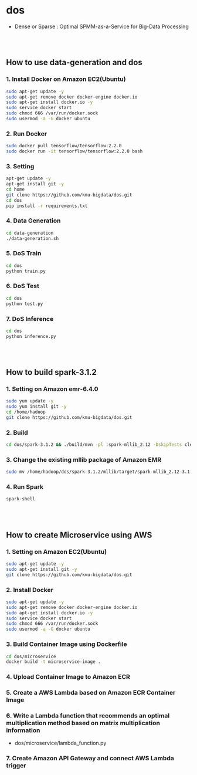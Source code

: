 # dos

- Dense or Sparse : Optimal SPMM-as-a-Service for Big-Data Processing

<br><br>

## How to use data-generation and dos

### 1. Install Docker on Amazon EC2(Ubuntu)

```bash
sudo apt-get update -y
sudo apt-get remove docker docker-engine docker.io
sudo apt-get install docker.io -y
sudo service docker start
sudo chmod 666 /var/run/docker.sock
sudo usermod -a -G docker ubuntu
```

### 2. Run Docker

```bash
sudo docker pull tensorflow/tensorflow:2.2.0
sudo docker run -it tensorflow/tensorflow:2.2.0 bash
```

### 3. Setting

```bash
apt-get update -y
apt-get install git -y
cd home
git clone https://github.com/kmu-bigdata/dos.git
cd dos
pip install -r requirements.txt
```

### 4. Data Generation

```bash
cd data-generation
./data-generation.sh
```

### 5. DoS Train

```bash
cd dos
python train.py
```

### 6. DoS Test

```bash
cd dos
python test.py
```

### 7. DoS Inference

```bash
cd dos
python inference.py
```

<br><br>

## How to build spark-3.1.2

### 1. Setting on Amazon emr-6.4.0

```bash
sudo yum update -y
sudo yum install git -y
cd /home/hadoop
git clone https://github.com/kmu-bigdata/dos.git
```

### 2. Build

```bash
cd dos/spark-3.1.2 && ./build/mvn -pl :spark-mllib_2.12 -DskipTests clean install
```

### 3. Change the existing mllib package of Amazon EMR

```bash
sudo mv /home/hadoop/dos/spark-3.1.2/mllib/target/spark-mllib_2.12-3.1.2.jar /usr/lib/spark/jars/spark-mllib_2.12-3.1.2-amzn-0.jar
```

### 4. Run Spark

```bash
spark-shell
```

<br><br>

## How to create Microservice using AWS

### 1. Setting on Amazon EC2(Ubuntu)

```bash
sudo apt-get update -y
sudo apt-get install git -y
git clone https://github.com/kmu-bigdata/dos.git
```

### 2. Install Docker

```bash
sudo apt-get update -y
sudo apt-get remove docker docker-engine docker.io
sudo apt-get install docker.io -y
sudo service docker start
sudo chmod 666 /var/run/docker.sock
sudo usermod -a -G docker ubuntu
```

### 3. Build Container Image using Dockerfile

```bash
cd dos/microservice
docker build -t microservice-image .
```

### 4. Upload Container Image to Amazon ECR

### 5. Create a AWS Lambda based on Amazon ECR Container Image

### 6. Write a Lambda function that recommends an optimal multiplication method based on matrix multiplication information

- dos/microservice/lambda_function.py

### 7. Create Amazon API Gateway and connect AWS Lambda trigger
